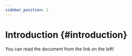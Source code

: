 ```yaml
---
sidebar_position: 1
---
```


# Introduction {#introduction}

You can read the document from the link on the left!
